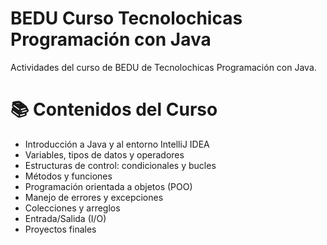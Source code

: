 # BEDU Curso Tecnolochicas Programación con Java
Actividades del curso de BEDU de Tecnolochicas Programación con Java.

# 📚 Contenidos del Curso
- Introducción a Java y al entorno IntelliJ IDEA
- Variables, tipos de datos y operadores
- Estructuras de control: condicionales y bucles
- Métodos y funciones
- Programación orientada a objetos (POO)
- Manejo de errores y excepciones
- Colecciones y arreglos
- Entrada/Salida (I/O)
- Proyectos finales
